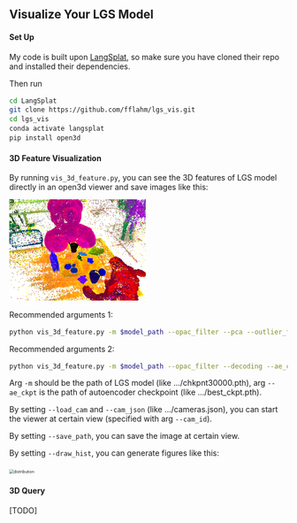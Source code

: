 ## Visualize Your LGS Model

#### Set Up

My code is built upon [LangSplat](https://github.com/minghanqin/LangSplat), so make sure you have cloned their repo and installed their dependencies.

Then run

```bash
cd LangSplat
git clone https://github.com/fflahm/lgs_vis.git
cd lgs_vis
conda activate langsplat
pip install open3d
```

#### 3D Feature Visualization

By running `vis_3d_feature.py`, you can see the 3D features of LGS model directly in an open3d viewer and save images like this:

<img src="demo/vis_3d.png" alt="vis_3d" style="zoom: 25%;" />

Recommended arguments 1:

```bash
python vis_3d_feature.py -m $model_path --opac_filter --pca --outlier_filter
```

Recommended arguments 2:

```bash
python vis_3d_feature.py -m $model_path --opac_filter --decoding --ae_ckpt $ae_path
```

Arg `-m` should be the path of LGS model (like .../chkpnt30000.pth), arg `--ae_ckpt` is the path of autoencoder checkpoint (like .../best_ckpt.pth).

By setting `--load_cam` and `--cam_json` (like .../cameras.json), you can start the viewer at certain view (specified with arg `--cam_id`).

By setting `--save_path`, you can save the image at certain view.

By setting `--draw_hist`, you can generate figures like this:

<img src="D:\PossLab\repos\LangSplat\lgs_vis\demo\distribution.png" alt="distribution" style="zoom: 50%;" />

#### 3D Query

[TODO]

